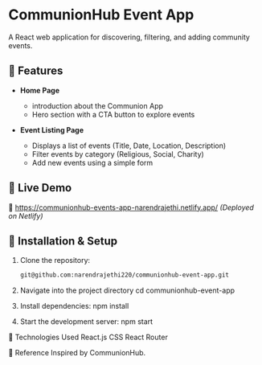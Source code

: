# CommunionHub Event App

A React web application for discovering, filtering, and adding community events. 

## 🌟 Features

- **Home Page**  
  - introduction about the Communion App  
  - Hero section with a CTA button to explore events  

- **Event Listing Page**  
  - Displays a list of events (Title, Date, Location, Description)  
  - Filter events by category (Religious, Social, Charity)  
  - Add new events using a simple form  

## 🚀 Live Demo  

🔗 https://communionhub-events-app-narendrajethi.netlify.app/ _(Deployed on Netlify)_

## 📂 Installation & Setup

1. Clone the repository:  
   ```sh
   git@github.com:narendrajethi220/communionhub-event-app.git

2. Navigate into the project directory
   cd communionhub-event-app

3. Install dependencies:
   npm install

4. Start the development server:
   npm start

🎨 Technologies Used
    React.js
    CSS
    React Router
    
📌 Reference
Inspired by CommunionHub.

